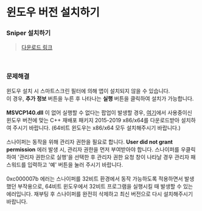 # 윈도우 버전 설치하기

### Sniper 설치하기

> [다운로드 링크](https://github.com/sniper-internet/Sniper-desktop-release/releases/download/v0.0.34/Sniper-Setup-0.0.34.exe)

<br>

### 문제해결

윈도우 설치 시 스마트스크린 필터에 의해 앱이 설치되지 않을 수 있습니다. </br>
이 경우, **추가 정보** 버튼을 누른 후 나타나는 **실행** 버튼을 클릭하여 설치가 가능합니다. <br>
<br>
**MSVCP140.dll** 이 없어 실행할 수 없다는 팝업이 발생할 경우, [여기](https://support.microsoft.com/ko-kr/help/2977003/the-latest-supported-visual-c-downloads)에서 사용중이신 윈도우 버전에 맞는 C++ 재배포 패키지 2015-2019 x86/x64를 다운로드받아 설치하여 주시기 바랍니다. (64비트 윈도우는 x86/x64 모두 설치해주시기 바랍니다.) <br>
<br>
스나이퍼는 동작을 위해 관리자 권한을 필요로 합니다. **User did not grant permission** 에러 발생 시, 관리자 권한을 먼저 부여받아야 합니다. 스나이퍼를 우클릭하여 '관리자 권한으로 실행'을 선택한 후 관리자 권한 요청 창이 나타날 경우 관리자 패스워드를 입력하고 '예' 버튼을 눌러 주시기 바랍니다. <br>
<br>
0xc000007b 에러는 스나이퍼를 32비트 환경에서 동작 가능하도록 적용하면서 발생했던 부작용으로, 64비트 윈도우에서 32비트 프로그램을 실행시킬 때 발생할 수 있는 에러입니다. 재부팅 후 스나이퍼를 완전히 삭제하고 최신 버전으로 다시 설치해주시기 바랍니다.
